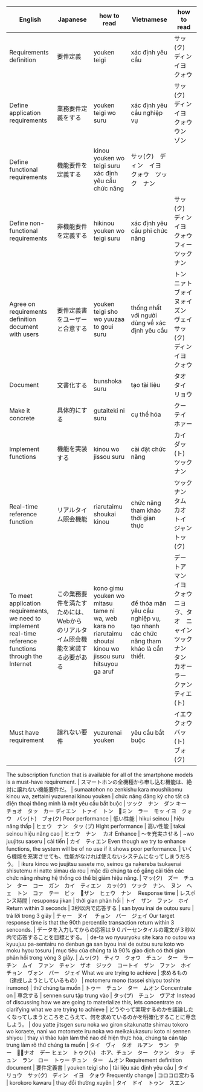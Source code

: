 English | Japanese | how to read | Vietnamese | how to read
--- | --- | --- | --- | --- 
Requirements definition | 要件定義 | youken teigi | xác định yêu cầu | サッ(ク)　ディン　イヨ　クォウ
Define application requirements | 業務要件定義をする | youken teigi wo suru | xác định yêu cầu  nghiệp vụ | サッ(ク)　ディン　イヨ　クォウ　ウン　ゾン
Define functional requirements | 機能要件を定義する | kinou youken wo teigi suru	xác định yêu cầu chức năng | サッ(ク)　ディン　イヨ　クォウ　ツック　ナン
Define non-functional requirements | 非機能要件を定義する | hikinou youken wo teigi suru | xác định yêu cầu phi chức năng | サッ(ク)　ディン　イヨ　クォウ　フィー　ツック　ナン
Agree on requirements definition document with users | 要件定義書をユーザーと合意する | youken teigi sho wo yuuzaa to goui suru | thống nhất với người dùng về xác định yêu cầu | トン　ニァト　ブォイ　ヌォイ　ズン　ヴェイ　サッ(ク)　ディン　イヨ　クォウ
Document | 文書化する | bunshoka suru | tạo tài liệu | タオ　タイ　リョウ
Make it concrete | 具体的にする | gutaiteki ni suru | cụ thể hóa | クー　テイ　ホァー
Implement functions | 機能を実装する | kinou wo jissou suru | cài đặt chức năng | カイ　ダッ(ト)　ツック　ナン
Real-time reference function | リアルタイム照会機能 | riarutaimu shoukai kinou | chức năng tham khảo thời gian thực | ツック　ナン　タム　カオ　トイ　ジャン　トッ(ク)
To meet application requirements, we need to implement real-time reference functions through the Internet | この業務要件を満たすためには、 Webからのリアルタイム照会機能を実装する必要がある | kono gimu youken wo mitasu tame ni wa, web kara no riarutaimu shoutai kinou wo jissou suru hitsuyou ga aruf | để thỏa mãn yêu cầu nghiệp vụ, tạo nhanh các chức năng tham khảo là cần thiết. | デー　トア　マン　イヨ　クォウ　ニョ　ゔ、タオ　ニャイン　ツック　ナン　タン　カオー　ラー　クァン　ティエ(ト)
Must have requirement | 譲れない要件 | yuzurenai youken | yêu cầu bắt buộc | イエウ　クォウ　バッ(ト)　ブォ(ク)
The subscription function that is available for all 
of the smartphone models is a must-have requirement. | スマートホンの全機種から申し込む機能は、絶対に譲れない機能要件だ。  | sumaatohon no zenkishu kara moushikomu kinou wa, zettaini yuzurenai kinou youken  | chức năng đăng ký cho tất cả điện thoại thông minh là một yêu cầu bắt buộc | ツック　ナン　ダン キー　チョオ　タッ　カー ディエン　トァイ　トン　ミン　ラー　モッ イヨ　クォウ　バッ(ト)　ブォ(ク)
Poor performance | 低い性能 | hikui seinou | hiệu năng thấp | ヒェウ　ナン　タッ (プ)
Hight performance | 高い性能 | takai seinou	hiệu năng cao | ヒェウ　ナン　 カオ
Enhance	| 〜を充実させる | ~wo juujitsu saseru | cải tiến | カイ　ティエン
Even though we try to enhance functions, the system 
will be of no use if it shows poor performance. | いくら機能を充実させても、性能がなければ使えないシステムになってしまうだろう。 | ikura kinou wo juujitsu sasete mo, seinou ga 
nakereba tsukaenai shisutemu ni natte simau da rou | mặc dù chúng ta cố gắng cải tiến các chức năng 
nhưng hệ thống có thể bị giảm hiệu năng. | マッ(ク)　ズー　チュン　ター　コー　ガン　カイ　ティエン　カッ(ク)　ツック　ナン、　ヌン　へェ　トン　コァ　テー　ビッ　ザン　ヒェウ　ナン　
Response time | レスポンス時間 | resuponsu jikan | thời gian phản hồi | トイ　ザン　ファン　ホイ
Return within 3 seconds | 3秒以内で応答する | san byou inai de outou suru | trả lời trong 3 giây | チャー　ヌイ　 チョン　バー　ジェイ
Our target response time is that the 
90th percentile transaction return within 3 senconds. | データを入力してからの応答は９０パーセンタイルの電文が３秒以内で応答することを目標とする。 | de-ta wo nyuuryoku site kara no outou wa kyuujuu 
pa-sentairu no denbun ga san byou inai de outou suru koto wo moku hyou tosuru | mục tiêu của chúng ta là 90% giao dịch có thời gian phản hồi trong vòng 3 giây. | ムッ(ク)　ティウ　クォウ　チュン　ター　ラー　チン　ムイ　ファン　チャン　ザオ　ジック　コートイ　ザン　ファン　ホイ　チョン　ヴォン　バー　ジェイ
What we are trying to achieve | 求めるもの（達成しようとしているもの） | motomeru mono (tassei shiyou toshite irumono) | thứ chúng ta muốn | トゥー　チュン　ター　ムオン
Concentrate on | 専念する | sennen suru	tập trung vào | タッ(プ)　チュン　ヴアオ
Instead of discussing how we are going to materialize 
this, lets concentrate on clarifying what 
we are trying to achieve | どうやって実現するのかを議論したくなってしまうところをこらえて、何を求めているのかを明確化することに専念しよう。 | dou yatte jitsgen suru noka wo giron sitakunatte shimau 
tokoro wo koraete, nani wo motomete iru noka wo meikakukasuru koto ni sennen shiyou | thay vì thảo luận làm thế nào để hiện thực hóa, chúng ta cần tập trung làm rõ thứ chúng ta muốn | タイ　ヴィ　タオ　ルアン　ラン　テー　ナオ　デー ヒェン　トゥク(⤵︎)　ホア、チュン　ター　クァン　タッ　チュン　ラン　ロー　トゥー チュン　ター　ムオン
Requirement definition document | 要件定義書 | youken teigi sho | tài liệu xác định yêu cầu | タイ　リョウ　サッ(ク)　ディン　イヨ　クォウ
Frequently change | コロコロ変わる | korokoro kawaru | thay đổi thường xuyên | タイ　ドイ　トゥン　スエン